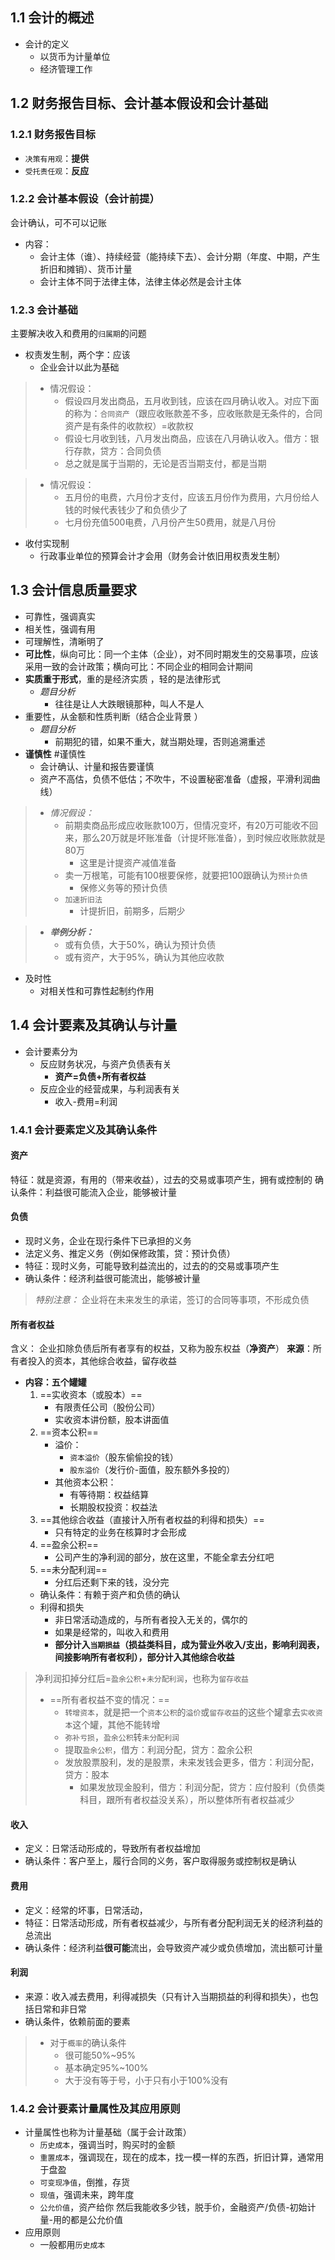 ## 1.1 会计的概述

- 会计的定义
	- 以货币为计量单位
	- 经济管理工作

## 1.2 财务报告目标、会计基本假设和会计基础

### 1.2.1 财务报告目标
- `决策有用观`：**提供**
- `受托责任观`：**反应**

### 1.2.2 会计基本假设（会计前提）

会计确认，可不可以记账
- 内容：
	- 会计主体（谁）、持续经营（能持续下去）、会计分期（年度、中期，产生折旧和摊销）、货币计量
	- 会计主体不同于法律主体，法律主体必然是会计主体

### 1.2.3 会计基础

主要解决收入和费用的`归属期`的问题
- 权责发生制，两个字：应该
	- 企业会计以此为基础
	 
> 
> - 情况假设：
> 	- 假设四月发出商品，五月收到钱，应该在四月确认收入。对应下面的称为：`合同资产`（跟应收账款差不多，应收账款是无条件的，合同资产是有条件的收款权）\=收款权
> 	- 假设七月收到钱，八月发出商品，应该在八月确认收入。借方：银行存款，贷方：合同负债
> 	- 总之就是属于当期的，无论是否当期支付，都是当期
> 	

> 
> - 情况假设：
> 	- 五月份的电费，六月份才支付，应该五月份作为费用，六月份给人钱的时候代表钱少了和负债少了
> 	- 七月份充值500电费，八月份产生50费用，就是八月份
> 	

- 收付实现制
	- 行政事业单位的预算会计才会用（财务会计依旧用权责发生制）

## 1.3 会计信息质量要求

- 可靠性，强调真实
- 相关性，强调有用
- 可理解性，清晰明了
- **可比性**，纵向可比：同一个主体（企业），对不同时期发生的交易事项，应该采用一致的会计政策；横向可比：不同企业的相同会计期间
- **实质重于形式**，重的是经济实质 ，轻的是法律形式
	- *题目分析*
		- 往往是让人大跌眼镜那种，叫人不是人
- 重要性，从金额和性质判断（结合企业背景 ）
	- *题目分析*
		- 前期犯的错，如果不重大，就当期处理，否则追溯重述
- **谨慎性** #谨慎性
	- 会计确认、计量和报告要谨慎
	- 资产不高估，负债不低估；不吹牛，不设置秘密准备（虚报，平滑利润曲线）

> - *情况假设：*
> 	- 前期卖商品形成应收账款100万，但情况变坏，有20万可能收不回来，那么20万就是坏账准备（计提坏账准备），到时候应收账款就是80万
> 		- 这里是计提资产减值准备
> 	- 卖一万根笔，可能有100根要保修，就要把100跟确认为`预计负债`
> 		- 保修义务等的预计负债
> 	- `加速折旧法`
> 		- 计提折旧，前期多，后期少

> - *__举例分析：__*
> 	- 或有负债，大于50%，确认为预计负债
> 	- 或有资产，大于95%，确认为其他应收款

- 及时性
	- 对相关性和可靠性起制约作用

## 1.4 会计要素及其确认与计量

- 会计要素分为
	- 反应财务状况，与资产负债表有关
		- **资产=负债+所有者权益**
	- 反应企业的经营成果，与利润表有关
		- 收入\-费用\=利润

### 1.4.1 会计要素定义及其确认条件

#### 资产

特征：就是资源，有用的（带来收益），过去的交易或事项产生，拥有或控制的
确认条件：利益很可能流入企业，能够被计量

#### 负债

- 现时义务，企业在现行条件下已承担的义务
- 法定义务、推定义务（例如保修政策，贷：预计负债）
- 特征：现时义务，可能导致利益流出的，过去的的交易或事项产生
- 确认条件：经济利益很可能流出，能够被计量

> *特别注意：*
> 	企业将在未来发生的承诺，签订的合同等事项，不形成负债

#### 所有者权益

含义： 企业扣除负债后所有者享有的权益，又称为股东权益（**净资产**）
**来源**：所有者投入的资本，其他综合收益，留存收益
- **内容：五个罐罐**
	1.  ==实收资本（或股本）==
		- 有限责任公司（股份公司）
		- 实收资本讲份额，股本讲面值
	2. ==资本公积==
		- 溢价：
			- `资本溢价`（股东偷偷投的钱）
			- `股东溢价`（发行价\-面值，股东额外多投的）
		- 其他资本公积：
			- 有等待期：权益结算
			- 长期股权投资：权益法
	3. ==其他综合收益（直接计入所有者权益的利得和损失）==
		- 只有特定的业务在核算时才会形成
	4. ==盈余公积==
		- 公司产生的净利润的部分，放在这里，不能全拿去分红吧
	5. ==未分配利润==
		- 分红后还剩下来的钱，没分完
	- 确认条件：有赖于资产和负债的确认
	- 利得和损失
		- 非日常活动造成的，与所有者投入无关的，偶尔的
		- 如果是经常的，叫收入和费用
		- __部分计入`当期损益`（损益类科目，成为营业外收入/支出，影响利润表，间接影响所有者权利），部分计入其他综合收益__

> 
> 净利润扣掉分红后\=`盈余公积`+`未分配利润`，也称为`留存收益`
> - ==所有者权益不变的情况：==
> 	- `转增资本`，就是把一个`资本公积`的`溢价`或`留存收益`的这些个罐拿去`实收资本`这个罐，其他不能转增
> 	- `弥补亏损`，`盈余公积`转`未分配利润`
> 	- 提取`盈余公积`，借方：利润分配，贷方：盈余公积
> 	- 发放股票股利，发的是股票，未来发钱会更多，借方：利润分配，贷方：股本
> 		- 如果发放现金股利，借方：利润分配，贷方：应付股利（负债类科目，跟所有者权益没关系），所以整体所有者权益减少
> 

#### 收入

- 定义：日常活动形成的，导致所有者权益增加
- 确认条件：客户至上，履行合同的义务，客户取得服务或控制权是确认

#### 费用

- 定义：经常的坏事，日常活动，
- 特征：日常活动形成，所有者权益减少，与所有者分配利润无关的经济利益的总流出
- 确认条件：经济利益**很可能**流出，会导致资产减少或负债增加，流出额可计量

#### 利润

- 来源：收入减去费用，利得减损失（只有计入当期损益的利得和损失），也包括日常和非日常
- 确认条件，依赖前面的要素

>
> - 对于`概率`的确认条件
> 	- 很可能50%~95%
> 	- 基本确定95%~100%
> 	- 大于没有等于号，小于只有小于100%没有
> 

### 1.4.2 会计要素计量属性及其应用原则

- 计量属性也称为计量基础（属于会计政策）
	- `历史成本`，强调当时，购买时的金额
	- `重置成本`，强调现在，现在的成本，找一模一样的东西，折旧计算，通常用于盘盈
	- `可变现净值`，倒推，存货
	- `现值`，强调未来，跨年度
	- `公允价值`，资产给你 然后我能收多少钱，脱手价，金融资产/负债\-初始计量\-用的都是公允价值
- 应用原则
	- 一般都用`历史成本`

